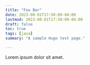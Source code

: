 ```yaml
---
title: "Foo Bar"
date: 2023-08-01T17:50:09-04:00
lastmod: 2023-08-01T17:50:09-04:00
draft: false
toc: true
tags: [java]
summary: "A sample Hugo test page."

---
```


Lorem ipsum dolor sit amet.
